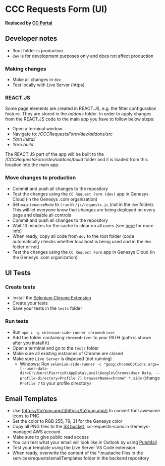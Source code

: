 # CCC Requests Form (UI)

**Replaced by [CC Portal](https://github.com/PierrickI3/journey-automation-frontend)**

## Developer notes

- Root folder is production
- `dev` is for development purposes only and does not affect production

### Making changes

- Make all changes in `dev`
- Test locally with Live Server (https)

### REACT.JS

Some page elements are created in REACT.JS, e.g. the filter configuration feature. They are stored in the _addons_ folder. In order to apply changes from the REACT.JS code to the main app you have to follow below steps:

- Open a terminal window.
- Navigate to: _/CCCRequestsForm/dev/addons/src_
- _Yarn install_
- _Yarn build_

The REACT.JS part of the app will be built to the _/CCCRequestsForm/dev/addons/build_ folder and it is loaded from this location into the main app.

### Move changes to production

- Commit and push all changes to the repository
- Test the changes using the `CC Request Form (dev)` app in Genesys Cloud (in the Genesys .com organization)
- Set `maintenanceMode` to `true` in `/js/requests.js` (not in the `dev` folder). This will let everyone know that changes are being deployed on every page and disable all controls
- Commit and push all changes to the repository
- Wait 10 minutes for the cache to clear on all users (see [here](https://webapps.stackexchange.com/a/119294) for more info)
- When ready, copy all code from `dev` to the root folder (code automatically checks whether localhost is being used and in the `dev` folder or not)
- Test the changes using the `CC Request Form` app in Genesys Cloud (in the Genesys .com organization)

## UI Tests

### Create tests

- Install the [Selenium Chrome Extension](https://chrome.google.com/webstore/detail/selenium-ide/mooikfkahbdckldjjndioackbalphokd)
- Create your tests
- Save your tests in the `tests` folder

### Run tests

- Run `npm i -g selenium-side-runner chromedriver`
- Add the folder containing `chromedriver` to your PATH (path is shown after you install it)
- Open a terminal and go to the `tests` folder
- Make sure all existing instances of Chrome are closed
- Make sure `Live Server` is disposed (not running)
  - Windows: Run `selenium-side-runner -c "goog:chromeOptions.args=[--user-data-dir=C:\Users\Pierrick\AppData\Local\Google\Chrome\User Data, --profile-directory=Profile 7] browserName=chrome" *.side` (change `Profile 7` to your profile directory)

## Email Templates

- Use [https://fa2png.app/](https://fa2png.app/) to convert font awesome icons to PNG
- Set the color to RGB 255, 79, 31 for the Genesys color
- Copy all PNG files to the [S3 bucket](https://s3.console.aws.amazon.com/s3/buckets/cc-requests-icons/?region=eu-central-1&tab=overview), cc-requests-icons in Genesys-managed AWS account
- Make sure to give public read access
- You can test what your email will look like in Outlook by using [PutsMail](https://putsmail.com/tests/new)
- Test your template using the Live Server VS Code extension
- When ready, overwrite the content of the \*.mustache files in the services\requests\emailTemplates folder in the backend repository
